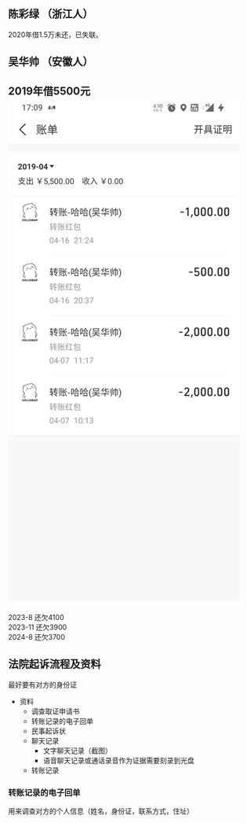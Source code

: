 ## 陈彩绿 （浙江人）
2020年借1.5万未还，已失联。

## 吴华帅 （安徽人）
2019年借5500元  
![吴华帅借钱](./wuhuashuai_jieqian.png)  
---
2023-8 还欠4100  
2023-11 还欠3900  
2024-8 还欠3700  

## 法院起诉流程及资料
最好要有对方的身份证

+ 资料
  + 调查取证申请书
  + 转账记录的电子回单
  + 民事起诉状
  + 聊天记录
    + 文字聊天记录（截图）
    + 语音聊天记录或通话录音作为证据需要刻录到光盘
  + 转账记录


### 转账记录的电子回单
用来调查对方的个人信息（姓名，身份证，联系方式，住址）

